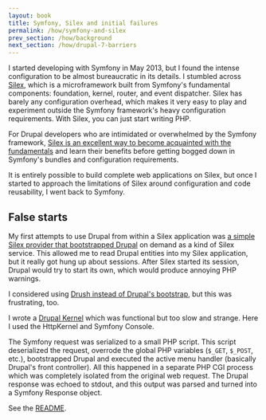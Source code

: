 ```yaml
---
layout: book
title: Symfony, Silex and initial failures
permalink: /how/symfony-and-silex
prev_section: /how/background
next_section: /how/drupal-7-barriers
---
```


I started developing with Symfony in May 2013, but I found the intense configuration to be almost bureaucratic in its details. I stumbled across [Silex](http://silex.sensiolabs.org), which is a microframework built from Symfony's fundamental components: foundation, kernel, router, and event dispatcher. Silex has barely any configuration overhead, which makes it very easy to play and experiment outside the Symfony framework's heavy configuration requirements. With Silex, you can just start writing PHP.

For Drupal developers who are intimidated or overwhelmed by the Symfony framework, [Silex is an excellent way to become acquainted with the fundamentals](https://igor.io/2013/09/02/how-heavy-is-silex.html) and learn their benefits before getting bogged down in Symfony's bundles and configuration requirements.

It is entirely possible to build complete web applications on Silex, but once I started to approach the limitations of Silex around configuration and code reusability, I went back to Symfony.

## False starts

My first attempts to use Drupal from within a Silex application was [a simple Silex provider that bootstrapped Drupal](http://github.com/bangpound/php-cms-bootstrap-silex-extension) on demand as a kind of Silex service. This allowed me to read Drupal entities into my Silex application, but it really got hung up about sessions. After Silex started its session, Drupal would try to start its own, which would produce annoying PHP warnings.

I considered using [Drush instead of Drupal's bootstrap](http://drush.ws/docs/bootstrap.html), but this was frustrating, too.

I wrote a [Drupal Kernel](https://github.com/bangpound/drupal-kernel) which was functional but too slow and strange. Here I used the HttpKernel and Symfony Console.

The Symfony request was serialized to a small PHP script. This script deserialized the request, overrode the global PHP variables (`$_GET`, `$_POST`, etc.), bootstrapped Drupal and executed the active menu handler (basically Drupal's front controller). All this happened in a separate PHP CGI process which was completely isolated from the original web request. The Drupal response was echoed to stdout, and this output was parsed and turned into a Symfony Response object.

See the [README](https://github.com/bangpound/drupal-kernel/blob/master/README.md).
